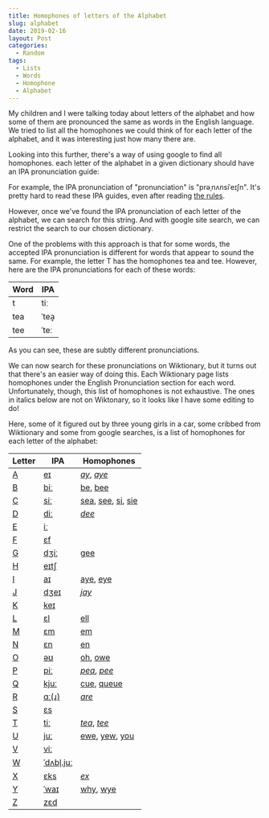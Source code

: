 ```yaml
---
title: Homophones of letters of the Alphabet
slug: alphabet
date: 2019-02-16
layout: Post
categories:
  - Random
tags:
  - Lists
  - Words
  - Homophone
  - Alphabet
---
```


My children and I were talking today about letters of the alphabet and how some of them are pronounced the same as words in the English language. We tried to list all the homophones we could think of for each letter of the alphabet, and it was interesting just how many there are.

<!-- more -->

Looking into this further, there's a way of using google to find all homophones. each letter of the alphabet in a given dictionary should have an IPA pronunciation guide:

For example, the IPA pronunciation of "pronunciation" is "prəˌnʌnsiˈeɪʃn". It's pretty hard to read these IPA guides, even after reading [the rules](https://en.wiktionary.org/wiki/Wiktionary:IPA_pronunciation_key).

However, once we've found the IPA pronunciation of each letter of the alphabet, we can search for this string. And with google site search, we can restrict the search to our chosen dictionary.

One of the problems with this approach is that for some words, the accepted IPA pronunciation is different for words that appear to sound the same. For example, the letter T has the homophones tea and tee. However, here are the IPA pronunciations for each of these words:

| Word | IPA  |
| ---- | ---- |
| t    | tiː  |
| tea  | ˈtea̝ |
| tee  | ˈteː |

As you can see, these are subtly different pronunciations.

We can now search for these pronunciations on Wiktionary, but it turns out that there's an easier way of doing this. Each Wiktionary page lists homophones under the English Pronunciation section for each word. Unfortunately, though, this list of homophones is not exhaustive. The ones in italics below are not on Wiktonary, so it looks like I have some editing to do!

Here, some of it figured out by three young girls in a car, some cribbed from Wiktionary and some from google searches, is a list of homophones for each letter of the alphabet:

| Letter                                        | IPA                                                           | Homophones                                                                                                                                                                                                   |
| --------------------------------------------- | ------------------------------------------------------------- | ------------------------------------------------------------------------------------------------------------------------------------------------------------------------------------------------------------ |
| [A](https://en.wiktionary.org/wiki/a#English) | [eɪ](https://en.wiktionary.org/wiki/a#Pronunciation_2)        | [_ay_](https://en.wiktionary.org/wiki/ay#English), [_aye_](https://en.wiktionary.org/wiki/aye#English)                                                                                                       |
| [B](https://en.wiktionary.org/wiki/b#English) | [biː](https://en.wiktionary.org/wiki/b#Pronunciation_2)       | [be](https://en.wiktionary.org/wiki/be#English), [bee](https://en.wiktionary.org/wiki/bee#English)                                                                                                           |
| [C](https://en.wiktionary.org/wiki/c#English) | [siː](https://en.wiktionary.org/wiki/c#Pronunciation_2)       | [sea](https://en.wiktionary.org/wiki/sea#English), [see](https://en.wiktionary.org/wiki/see#English), [si](https://en.wiktionary.org/wiki/si#English), [sie](https://en.wiktionary.org/wiki/sie#Etymology_2) |
| [D](https://en.wiktionary.org/wiki/d#English) | [diː](https://en.wiktionary.org/wiki/d#Pronunciation_2)       | [_dee_](https://en.wiktionary.org/wiki/dee#English)                                                                                                                                                          |
| [E](https://en.wiktionary.org/wiki/e#English) | [iː](https://en.wiktionary.org/wiki/e#Pronunciation_2)        |                                                                                                                                                                                                              |
| [F](https://en.wiktionary.org/wiki/f#English) | [ɛf](https://en.wiktionary.org/wiki/f#Pronunciation_2)        |                                                                                                                                                                                                              |
| [G](https://en.wiktionary.org/wiki/g#English) | [dʒiː](https://en.wiktionary.org/wiki/g#Pronunciation_2)      | [gee](https://en.wiktionary.org/wiki/gee#English)                                                                                                                                                            |
| [H](https://en.wiktionary.org/wiki/h#English) | [eɪtʃ](https://en.wiktionary.org/wiki/h#Pronunciation_3)      |                                                                                                                                                                                                              |
| [I](https://en.wiktionary.org/wiki/i#English) | [aɪ](https://en.wiktionary.org/wiki/i#Pronunciation_1_2)      | [aye](https://en.wiktionary.org/wiki/aye#English), [eye](https://en.wiktionary.org/wiki/eye#English)                                                                                                         |
| [J](https://en.wiktionary.org/wiki/j#English) | [dʒeɪ](https://en.wiktionary.org/wiki/j#Pronunciation_2)      | [_jay_](https://en.wiktionary.org/wiki/jay#English)                                                                                                                                                          |
| [K](https://en.wiktionary.org/wiki/k#English) | [keɪ](https://en.wiktionary.org/wiki/k#Pronunciation_2)       |                                                                                                                                                                                                              |
| [L](https://en.wiktionary.org/wiki/l#English) | [ɛl](https://en.wiktionary.org/wiki/l#Pronunciation_2)        | [ell](https://en.wiktionary.org/wiki/ell#English)                                                                                                                                                            |
| [M](https://en.wiktionary.org/wiki/m#English) | [ɛm](https://en.wiktionary.org/wiki/m#Pronunciation_2)        | [em](https://en.wiktionary.org/wiki/em#English)                                                                                                                                                              |
| [N](https://en.wiktionary.org/wiki/n#English) | [ɛn](https://en.wiktionary.org/wiki/n#Pronunciation_2)        | [en](https://en.wiktionary.org/wiki/en#English)                                                                                                                                                              |
| [O](https://en.wiktionary.org/wiki/o#English) | [əʊ](https://en.wiktionary.org/wiki/o#Pronunciation_2)        | [oh](https://en.wiktionary.org/wiki/oh#English), [owe](https://en.wiktionary.org/wiki/owe#English)                                                                                                           |
| [P](https://en.wiktionary.org/wiki/p#English) | [piː](https://en.wiktionary.org/wiki/p#Pronunciation_2)       | [_pea_](https://en.wiktionary.org/wiki/pea#English), [_pee_](https://en.wiktionary.org/wiki/pee#English)                                                                                                     |
| [Q](https://en.wiktionary.org/wiki/q#English) | [kjuː](https://en.wiktionary.org/wiki/q#Pronunciation_2)      | [cue](https://en.wiktionary.org/wiki/cue#English), [queue](https://en.wiktionary.org/wiki/queue#English)                                                                                                     |
| [R](https://en.wiktionary.org/wiki/r#English) | [ɑː(ɹ)](https://en.wiktionary.org/wiki/r#Pronunciation_2)     | [_are_](https://en.wiktionary.org/wiki/are#English)                                                                                                                                                          |
| [S](https://en.wiktionary.org/wiki/s#English) | [ɛs](https://en.wiktionary.org/wiki/s#Pronunciation_2)        |                                                                                                                                                                                                              |
| [T](https://en.wiktionary.org/wiki/t#English) | [tiː](https://en.wiktionary.org/wiki/t#Pronunciation_2)       | [_tea_](https://en.wiktionary.org/wiki/tea#English), [_tee_](https://en.wiktionary.org/wiki/tee#English)                                                                                                     |
| [U](https://en.wiktionary.org/wiki/u#English) | [juː](https://en.wiktionary.org/wiki/u#Pronunciation_2)       | [ewe](https://en.wiktionary.org/wiki/ewe#English), [yew](https://en.wiktionary.org/wiki/yew#English), [you](https://en.wiktionary.org/wiki/you#English)                                                      |
| [V](https://en.wiktionary.org/wiki/v#English) | [viː](https://en.wiktionary.org/wiki/v#Pronunciation_2)       |                                                                                                                                                                                                              |
| [W](https://en.wiktionary.org/wiki/w#English) | [ˈdʌbl̩.juː](https://en.wiktionary.org/wiki/w#Pronunciation_2) |                                                                                                                                                                                                              |
| [X](https://en.wiktionary.org/wiki/x#English) | [ɛks](https://en.wiktionary.org/wiki/x#Pronunciation_2)       | [_ex_](https://en.wiktionary.org/wiki/ex#English)                                                                                                                                                            |
| [Y](https://en.wiktionary.org/wiki/y#English) | [ˈwaɪ](https://en.wiktionary.org/wiki/y#Pronunciation_2)      | [why](https://en.wiktionary.org/wiki/why#English), [wye](https://en.wiktionary.org/wiki/wye#English)                                                                                                         |
| [Z](https://en.wiktionary.org/wiki/z#English) | [zɛd](https://en.wiktionary.org/wiki/z#Pronunciation_2)       |                                                                                                                                                                                                              |
